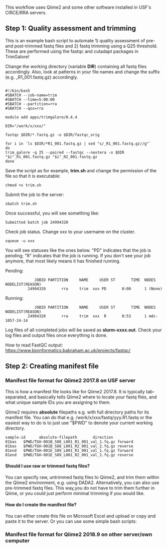 This workflow uses Qiime2 and some other software installed in USF's CIRCE/RRA servers. 

## Step 1: Quality assessment and trimming

This is an example bash script to automate 1) quality assessment of pre- and post-trimmed fastq files and 2) fastq trimming using a Q25 threshold. These are performed using the fastqc and cutadapt packages in TrimGalore!

Change the working directory (variable **DIR**) containing all fastq files accordingly. Also, look at patterns in your file names and change the suffix (e.g. _R1_001.fastq.gz) accordingly.

```

#!/bin/bash
#SBATCH --job-name=trim
#SBATCH --time=5:00:00
#SBATCH --partition=rra
#SBATCH --qos=rra

module add apps/trimgalore/0.4.4

DIR="/work/x/xxx/"

fastqc $DIR/*.fastq.gz -o $DIR/fastqc_orig

for i in `ls $DIR/*R1_001.fastq.gz | sed "s/_R1_001.fastq.gz//g"`
do
trim_galore -q 25 --paired --fastqc --nextera -o $DIR "$i"_R1_001.fastq.gz "$i"_R2_001.fastq.gz
done
```
Save the script as for example, **trim.sh** and change the permission of the file so that it is executable:

```
chmod +x trim.sh
```

Submit the job to the server:

```
sbatch trim.sh
```
Once successful, you will see something like:
```
Submitted batch job 24994320
```

Check job status. Change xxx to your username on the cluster.
```
squeue -u xxx
```
You will see statuses like the ones below. "PD" indicates that the job is pending; "R" indicates that the job is running. If you don't see your job anymore, that most likely means it has finished running.

Pending:

```
             JOBID PARTITION     NAME     USER ST       TIME  NODES NODELIST(REASON)
          24994320       rra     trim  xxx PD       0:00      1 (None)
```

Running:
```
             JOBID PARTITION     NAME     USER ST       TIME  NODES NODELIST(REASON)
          24994320       rra     trim  xxx  R       0:53      1 mdc-1057-24-14
```

Log files of all completed jobs will be saved as **slurm-xxxx.out**. Check your log files and output files once everything is done.

How to read FastQC output: https://www.bioinformatics.babraham.ac.uk/projects/fastqc/

## Step 2: Creating manifest file 

### Manifest file format for Qiime2 2017.8 on USF server
This is how a manifest file looks like for Qiime2 2017.8. It is typically tab-separated, and basically tells Qiime2 where to locate your fastq files, and what unique sample IDs you are assigning to them. 

Qiime2 requires **absolute** filepaths e.g. with full directory paths for its manifest file. You can do that e.g. /work/x/xxx/fastq/yyy.R1.fastq or the easiest way to do is to just use "$PWD" to denote your current working directory. 

```
sample-id      absolute-filepath       direction
01bas   $PWD/TGH-001B_S88_L001_R1_001_val_1.fq.gz forward
01bas   $PWD/TGH-001B_S88_L001_R2_001_val_2.fq.gz reverse
01end   $PWD/TGH-001E_S89_L001_R1_001_val_1.fq.gz forward
01end   $PWD/TGH-001E_S89_L001_R2_001_val_2.fq.gz reverse

```

#### Should I use raw or trimmed fastq files?
You can specify raw, untrimmed fastq files to Qiime2, and trim them within the Qiime2 environment, e.g. using DADA2. Alternatively, you can also use pre-trimmed fastq files. This way,you do not have to trim them further in Qiime, or you could just perform minimal trimming if you would like.

#### How do I create the manifest file?

You can either create this file on Microsoft Excel and upload or copy and paste it to the server. Or you can use some simple bash scripts:

### Manifest file format for Qiime2 2018.9 on other server/own computer




